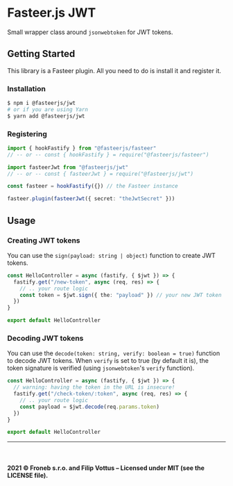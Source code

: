 # Fasteer.js JWT

Small wrapper class around `jsonwebtoken` for JWT tokens.

## Getting Started

This library is a Fasteer plugin. All you need to do is install it and register it.

### Installation

```bash
$ npm i @fasteerjs/jwt
# or if you are using Yarn
$ yarn add @fasteerjs/jwt
```

### Registering

```ts
import { hookFastify } from "@fasteerjs/fasteer"
// -- or -- const { hookFastify } = require("@fasteerjs/fasteer")

import fasteerJwt from "@fasteerjs/jwt"
// -- or -- const { fasteerJwt } = require("@fasteerjs/jwt")

const fasteer = hookFastify({}) // the Fasteer instance

fasteer.plugin(fasteerJwt({ secret: "theJwtSecret" }))
```

## Usage

### Creating JWT tokens

You can use the `sign(payload: string | object)` function to create JWT tokens.

```ts
const HelloController = async (fastify, { $jwt }) => {
  fastify.get("/new-token", async (req, res) => {
    // .. your route logic
    const token = $jwt.sign({ the: "payload" }) // your new JWT token
  })
}

export default HelloController
```

### Decoding JWT tokens

You can use the `decode(token: string, verify: boolean = true)` function to decode JWT tokens.
When `verify` is set to true (by default it is), the token signature is verified (using `jsonwebtoken`'s `verify` function).

```ts
const HelloController = async (fastify, { $jwt }) => {
  // warning: having the token in the URL is insecure!
  fastify.get("/check-token/:token", async (req, res) => {
    // .. your route logic
    const payload = $jwt.decode(req.params.token)
  })
}

export default HelloController
```

<hr>
<br>

#### 2021 &copy; Froneb s.r.o. and Filip Vottus &ndash; Licensed under MIT (see the LICENSE file).
